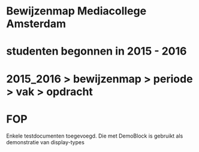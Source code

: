 # Bewijzenmap Mediacollege Amsterdam
# studenten begonnen in 2015 - 2016
# 2015_2016 > bewijzenmap > periode > vak > opdracht

# FOP
Enkele testdocumenten toegevoegd.
Die met DemoBlock is gebruikt als demonstratie van display-types
